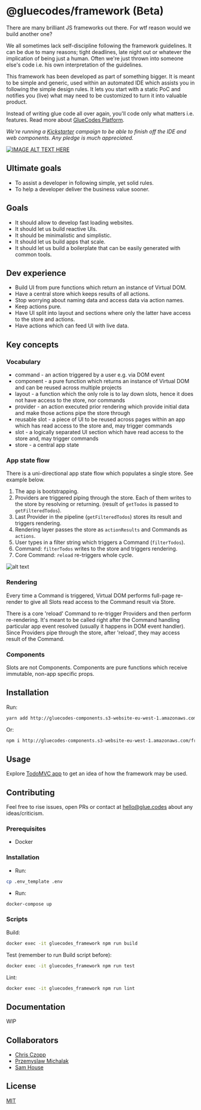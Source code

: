 # @gluecodes/framework (Beta)

There are many brilliant JS frameworks out there. For wtf reason would we build another one? 

We all sometimes lack self-discipline following the framework guidelines.
It can be due to many reasons; tight deadlines, late night out or whatever the implication of being just a human. Often we're just thrown into someone else's code i.e. his own interpretation of the guidelines.

This framework has been developed as part of something bigger. 
It is meant to be simple and generic, used within an automated IDE which assists you in following the simple design rules. It lets you start with a static PoC and notifies you (live) what may need to be customized to turn it into valuable product. 

Instead of writing glue code all over again, you'll code only what matters i.e. features. Read more about [GlueCodes Platform](https://www.glue.codes).

*We're running a [Kickstarter](https://www.kickstarter.com/projects/gluecodes/gluecodes-platform) campaign to be able to finish off the IDE and web components. Any pledge is much appreciated.*

[![IMAGE ALT TEXT HERE](http://img.youtube.com/vi/CJ451ccca2M/0.jpg)](http://www.youtube.com/watch?v=CJ451ccca2M)

## Ultimate goals

- To assist a developer in following simple, yet solid rules. 
- To help a developer deliver the business value sooner.

## Goals

- It should allow to develop fast loading websites.
- It should let us build reactive UIs.
- It should be minimalistic and simplistic.
- It should let us build apps that scale.
- It should let us build a boilerplate that can be easily generated with common tools.

## Dev experience

- Build UI from pure functions which return an instance of Virtual DOM.
- Have a central store which keeps results of all actions.
- Stop worrying about naming data and access data via action names.
- Keep actions pure.
- Have UI split into layout and sections where only the latter have access to the store and actions.
- Have actions which can feed UI with live data.

## Key concepts

### Vocabulary

- command - an action triggered by a user e.g. via DOM event
- component - a pure function which returns an instance of Virtual DOM and can be reused across multiple projects
- layout - a function which the only role is to lay down slots, hence it does not have access to the store, nor commands
- provider - an action executed prior rendering which provide initial data and make those actions pipe the store through
- reusable slot - a piece of UI to be reused across pages within an app which has read access to the store and, may trigger commands
- slot - a logically separated UI section which have read access to the store and, may trigger commands
- store - a central app state

### App state flow

There is a uni-directional app state flow which populates a single store. See example below.

1. The app is bootstrapping.
2. Providers are triggered piping through the store. Each of them writes to the store by resolving or returning. (result of `getTodos` is passed to `getFilteredTodos`).
3. Last Provider in the pipeline (`getFilteredTodos`) stores its result and triggers rendering.
4. Rendering layer passes the store as `actionResults` and Commands as `actions`.
5. User types in a filter string which triggers a Command (`filterTodos`).
6. Command: `filterTodos` writes to the store and triggers rendering.
7. Core Command: `reload` re-triggers whole cycle.

![alt text](https://github.com/gluecodes/gluecodes-framework/blob/master/framework.png "Schema")

### Rendering

Every time a Command is triggered, Virtual DOM performs full-page re-render to give all Slots read access to the Command result via Store.
 
There is a core 'reload' Command to re-trigger Providers and then perform re-rendering. 
It's meant to be called right after the Command handling particular app event resolved (usually it happens in DOM event handler).
Since Providers pipe through the store, after 'reload', they may access result of the Command.  

### Components

Slots are not Components. Components are pure functions which receive immutable, non-app specific props.

## Installation

Run:
```bash
yarn add http://gluecodes-components.s3-website-eu-west-1.amazonaws.com/framework-3.0.15.tar.gz
```
Or:
```bash
npm i http://gluecodes-components.s3-website-eu-west-1.amazonaws.com/framework-3.0.15.tar.gz
```

## Usage

Explore [TodoMVC app](https://github.com/gluecodes/gluecodes-todomvc) to get an idea of how the framework may be used.

## Contributing

Feel free to rise issues, open PRs or contact at hello@glue.codes about any ideas/criticism.

### Prerequisites

- Docker

### Installation

- Run:
```bash  
cp .env_template .env 
```
- Run: 
```bash 
docker-compose up 
```

### Scripts

Build:
```bash 
docker exec -it gluecodes_framework npm run build
 ```
 
Test (remember to run Build script before):
 ```bash 
 docker exec -it gluecodes_framework npm run test
 ```

Lint:
```bash  
docker exec -it gluecodes_framework npm run lint
```

## Documentation

WIP

## Collaborators

- [Chris Czopp](https://github.com/chris-czopp)
- [Przemyslaw Michalak](https://github.com/w-eagle)
- [Sam House](https://github.com/house92)

## License

[MIT](https://github.com/gluecodes/gluecodes-framework/blob/master/LICENSE)
